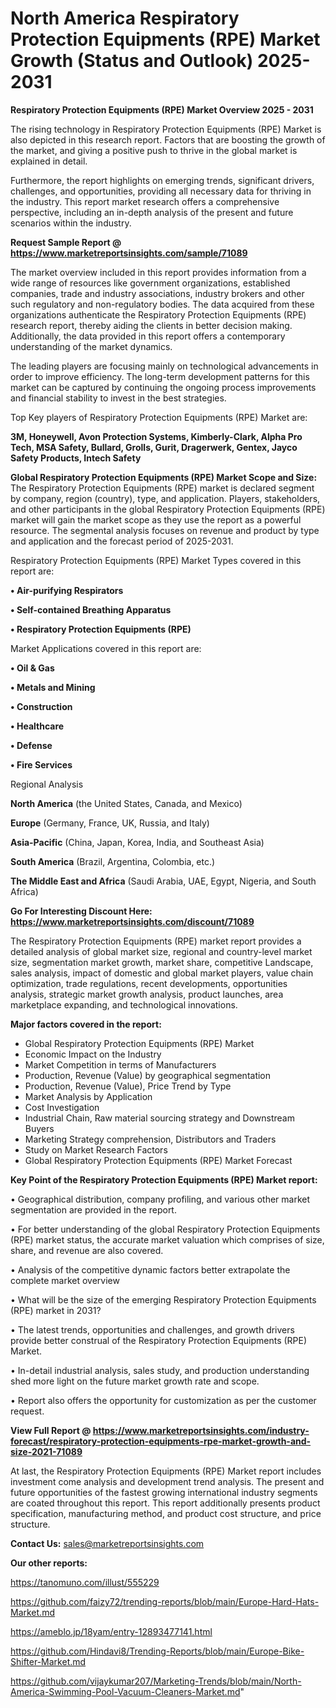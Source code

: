 # North America Respiratory Protection Equipments (RPE) Market Growth (Status and Outlook) 2025-2031

<Strong> Respiratory Protection Equipments (RPE) Market Overview 2025 - 2031</strong>

The rising technology in Respiratory Protection Equipments (RPE) Market is also depicted in this research report. Factors that are boosting the growth of the market, and giving a positive push to thrive in the global market is explained in detail.

Furthermore, the report highlights on emerging trends, significant drivers, challenges, and opportunities, providing all necessary data for thriving in the industry. This report market research offers a comprehensive perspective, including an in-depth analysis of the present and future scenarios within the industry.

<strong>Request Sample Report @ <a href=https://www.marketreportsinsights.com/sample/71089>https://www.marketreportsinsights.com/sample/71089</a></strong>

The market overview included in this report provides information from a wide range of resources like government organizations, established companies, trade and industry associations, industry brokers and other such regulatory and non-regulatory bodies. The data acquired from these organizations authenticate the Respiratory Protection Equipments (RPE) research report, thereby aiding the clients in better decision making. Additionally, the data provided in this report offers a contemporary understanding of the market dynamics.

The leading players are focusing mainly on technological advancements in order to improve efficiency. The long-term development patterns for this market can be captured by continuing the ongoing process improvements and financial stability to invest in the best strategies.

Top Key players of Respiratory Protection Equipments (RPE) Market are:

<strong>3M, Honeywell, Avon Protection Systems, Kimberly-Clark, Alpha Pro Tech, MSA Safety, Bullard, Grolls, Gurit, Dragerwerk, Gentex, Jayco Safety Products, Intech Safety</strong>

<strong><b>Global Respiratory Protection Equipments (RPE) Market Scope and Size:</b></strong>
The Respiratory Protection Equipments (RPE) market is declared segment by company, region (country), type, and application. Players, stakeholders, and other participants in the global Respiratory Protection Equipments (RPE) market will gain the market scope as they use the report as a powerful resource. The segmental analysis focuses on revenue and product by type and application and the forecast period of 2025-2031.

Respiratory Protection Equipments (RPE) Market Types covered in this report are:

<strong>• Air-purifying Respirators

• Self-contained Breathing Apparatus

• Respiratory Protection Equipments (RPE)</strong>

Market Applications covered in this report are:

<strong>• Oil & Gas

• Metals and Mining

• Construction

• Healthcare

• Defense

• Fire Services</strong> 

Regional Analysis

<strong>North America</strong> (the United States, Canada, and Mexico)

<strong>Europe</strong> (Germany, France, UK, Russia, and Italy)

<strong>Asia-Pacific</strong> (China, Japan, Korea, India, and Southeast Asia)

<strong>South America</strong> (Brazil, Argentina, Colombia, etc.)

<strong>The Middle East and Africa</strong> (Saudi Arabia, UAE, Egypt, Nigeria, and South Africa)

<strong>Go For Interesting Discount Here: <a href=https://www.marketreportsinsights.com/discount/71089>https://www.marketreportsinsights.com/discount/71089</a></strong>

The Respiratory Protection Equipments (RPE) market report provides a detailed analysis of global market size, regional and country-level market size, segmentation market growth, market share, competitive Landscape, sales analysis, impact of domestic and global market players, value chain optimization, trade regulations, recent developments, opportunities analysis, strategic market growth analysis, product launches, area marketplace expanding, and technological innovations.

<strong><b>Major factors covered in the report:</b></strong>
<ul>
  <li>Global Respiratory Protection Equipments (RPE) Market </li>
  <li>Economic Impact on the Industry</li>
  <li>Market Competition in terms of Manufacturers</li>
  <li>Production, Revenue (Value) by geographical segmentation</li>
  <li>Production, Revenue (Value), Price Trend by Type</li>
  <li>Market Analysis by Application</li>
  <li>Cost Investigation</li>
  <li>Industrial Chain, Raw material sourcing strategy and Downstream Buyers</li>
  <li>Marketing Strategy comprehension, Distributors and Traders</li>
  <li>Study on Market Research Factors</li>
  <li>Global Respiratory Protection Equipments (RPE) Market Forecast</li>
</ul>

<strong><b>Key Point of the Respiratory Protection Equipments (RPE) Market report:</b></strong>

• Geographical distribution, company profiling, and various other market segmentation are provided in the report.

• For better understanding of the global Respiratory Protection Equipments (RPE) market status, the accurate market valuation which comprises of size, share, and revenue are also covered.

• Analysis of the competitive dynamic factors better extrapolate the complete market overview

• What will be the size of the emerging Respiratory Protection Equipments (RPE) market in 2031?

• The latest trends, opportunities and challenges, and growth drivers provide better construal of the Respiratory Protection Equipments (RPE) Market.

• In-detail industrial analysis, sales study, and production understanding shed more light on the future market growth rate and scope.

• Report also offers the opportunity for customization as per the customer request.

<strong><b>View Full Report @ <a href=https://www.marketreportsinsights.com/industry-forecast/respiratory-protection-equipments-rpe-market-growth-and-size-2021-71089>https://www.marketreportsinsights.com/industry-forecast/respiratory-protection-equipments-rpe-market-growth-and-size-2021-71089</a></b></strong>


At last, the Respiratory Protection Equipments (RPE) Market report includes investment come analysis and development trend analysis. The present and future opportunities of the fastest growing international industry segments are coated throughout this report. This report additionally presents product specification, manufacturing method, and product cost structure, and price structure.

<strong>Contact Us:</strong>
sales@marketreportsinsights.com

<strong>Our other reports:</strong>

<a href=https://tanomuno.com/illust/555229>https://tanomuno.com/illust/555229</a>

<a href=https://github.com/faizy72/trending-reports/blob/main/Europe-Hard-Hats-Market.md>https://github.com/faizy72/trending-reports/blob/main/Europe-Hard-Hats-Market.md</a>

<a href=https://ameblo.jp/18yam/entry-12893477141.html>https://ameblo.jp/18yam/entry-12893477141.html</a>

<a href=https://github.com/Hindavi8/Trending-Reports/blob/main/Europe-Bike-Shifter-Market.md>https://github.com/Hindavi8/Trending-Reports/blob/main/Europe-Bike-Shifter-Market.md</a>

<a href=https://github.com/vijaykumar207/Marketing-Trends/blob/main/North-America-Swimming-Pool-Vacuum-Cleaners-Market.md>https://github.com/vijaykumar207/Marketing-Trends/blob/main/North-America-Swimming-Pool-Vacuum-Cleaners-Market.md</a>"
